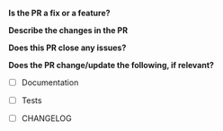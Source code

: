 <!-- THANKS FOR YOUR CONTRIBUTION!! -->

**Is the PR a fix or a feature?**
<!-- Please indicate the type of change the PR will make. -->

**Describe the changes in the PR**
<!--
  Whatever level of detail is necessary to describe the changes well.
  A simple reference to associated issue(s) may suffice here
  (e.g., "Closes #113"), if the description/discussion there is
  complete enough.
-->

**Does this PR close any issues?**
<!--
  If not indicated in the above PR description, indicate here
  which issue(s) are closed by the PR, if any; e.g.:

  Closes #112 and closes #117.

  Please use a separate 'closes' with each issue number,
  to be sure that Github links the PR correctly to each closed issue.
-->

**Does the PR change/update the following, if relevant?**
<!--
  All changes to code, even internal-only changes, should have
  a CHANGELOG entry. Documentation changes are usually only required
  if public-facing code or CLI behavior changes. Test coverage
  should be maintained at 100%, and all lints should be obeyed.

  Please specifically note if you want to use "# noqa",
  "# pragma: no cover", or similar flags/settings to disable
  any coverage/linting.
-->

- [ ] Documentation
- [ ] Tests
- [ ] CHANGELOG

